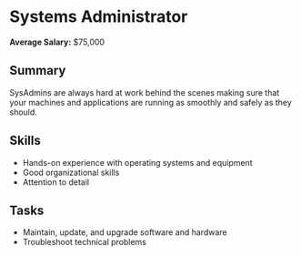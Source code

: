# Systems Administrator

**Average Salary:** $75,000

## Summary
SysAdmins are always hard at work behind the scenes making sure that your machines and applications are running as smoothly and safely as they should.

## Skills
- Hands-on experience with operating systems and equipment
- Good organizational skills
- Attention to detail

## Tasks
- Maintain, update, and upgrade software and hardware
- Troubleshoot technical problems

